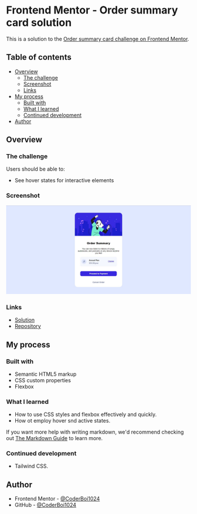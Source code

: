 # Frontend Mentor - Order summary card solution

This is a solution to the [Order summary card challenge on Frontend Mentor](https://www.frontendmentor.io/challenges/order-summary-component-QlPmajDUj).

## Table of contents

- [Overview](#overview)
  - [The challenge](#the-challenge)
  - [Screenshot](#screenshot)
  - [Links](#links)
- [My process](#my-process)
  - [Built with](#built-with)
  - [What I learned](#what-i-learned)
  - [Continued development](#continued-development)
- [Author](#author)

## Overview

### The challenge

Users should be able to:

- See hover states for interactive elements

### Screenshot


![Desktop version](https://github.com/CoderBoi1024/OrderComponentSummary/blob/main/images/Desktop_Screenshot.jpg)

### Links

- [Solution](https://coderboi1024.github.io/OrderComponentSummary/)
- [Repository](https://github.com/CoderBoi1024/OrderComponentSummary)
## My process

### Built with

- Semantic HTML5 markup
- CSS custom properties
- Flexbox

### What I learned

- How to use CSS styles and flexbox effectively and quickly.
- How ot employ hover snd active states.

If you want more help with writing markdown, we'd recommend checking out [The Markdown Guide](https://www.markdownguide.org/) to learn more.

### Continued development

- Tailwind CSS.

## Author

- Frontend Mentor - [@CoderBoi1024](https://www.frontendmentor.io/profile/CoderBoi1024)
- GitHub - [@CoderBoi1024](https://github.com/CoderBoi1024)
